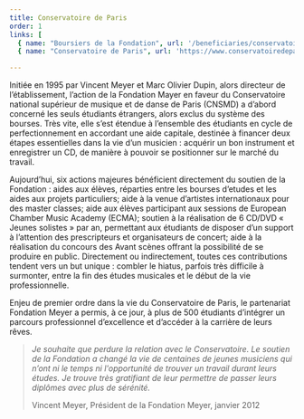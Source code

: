 ```yaml
---
title: Conservatoire de Paris
order: 1
links: [
  { name: "Boursiers de la Fondation", url: '/beneficiaries/conservatoire/', target: "_parent" },
  { name: "Conservatoire de Paris", url: 'https://www.conservatoiredeparis.fr/fr',target: "_blank" } ]

---
```


Initiée en 1995 par Vincent Meyer et Marc Olivier Dupin, alors directeur de l’établissement, l’action de la Fondation Mayer en faveur du Conservatoire national supérieur de musique et de danse de Paris (CNSMD) a d’abord concerné les seuls étudiants étrangers, alors exclus du système des bourses. Très vite, elle s’est étendue à l’ensemble des étudiants en cycle de perfectionnement en accordant une aide capitale, destinée à financer deux étapes essentielles dans la vie d’un musicien : acquérir un bon instrument et enregistrer un CD, de manière à pouvoir se positionner sur le marché du travail.

Aujourd’hui, six actions majeures bénéficient directement du soutien de la Fondation : aides aux élèves, réparties entre les bourses d’etudes et les aides aux projets particuliers; aide à la venue d’artistes internationaux pour des master classes; aide aux élèves participant aux sessions de European Chamber Music Academy (ECMA); soutien à la réalisation de 6 CD/DVD « Jeunes solistes » par an, permettant aux étudiants de disposer d’un support à l’attention des prescripteurs et organisateurs de concert; aide à la réalisation du concours des Avant scènes offrant la possibilité de se produire en public. Directement ou indirectement, toutes ces contributions tendent vers un but unique : combler le hiatus, parfois très difficile à surmonter, entre la fin des études musicales et le début de la vie professionnelle.

Enjeu de premier ordre dans la vie du Conservatoire de Paris, le partenariat Fondation Meyer a permis, à ce jour, à plus de 500 étudiants d’intégrer un parcours professionnel d’excellence et d’accéder à la carrière de leurs rêves.

> *Je souhaite que perdure la relation avec le Conservatoire. Le soutien de la Fondation a changé la vie de centaines de jeunes musiciens qui n’ont ni le temps ni l'opportunité de trouver un travail durant leurs études. Je trouve très gratifiant de leur permettre de passer leurs diplômes avec plus de sérénité.*
>
> Vincent Meyer, Président de la Fondation  Meyer, janvier 2012


